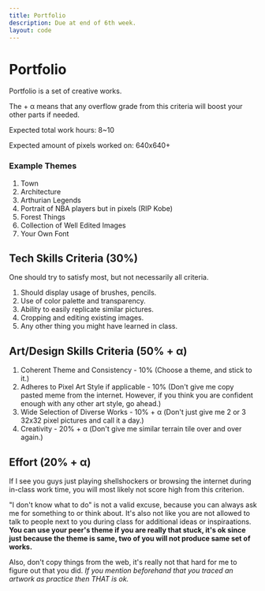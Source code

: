 ```yaml
---
title: Portfolio
description: Due at end of 6th week.
layout: code
---
```


# Portfolio

Portfolio is a set of creative works.

The + α means that any overflow grade from this criteria will boost your other parts if needed.

Expected total work hours: 8~10

Expected amount of pixels worked on: 640x640+

### Example Themes

1. Town
1. Architecture
1. Arthurian Legends
1. Portrait of NBA players but in pixels (RIP Kobe)
1. Forest Things
1. Collection of Well Edited Images
1. Your Own Font

## Tech Skills Criteria (30%)

One should try to satisfy most, but not necessarily all criteria.

1. Should display usage of brushes, pencils.
1. Use of color palette and transparency.
1. Ability to easily replicate similar pictures.
1. Cropping and editing existing images.
1. Any other thing you might have learned in class.

## Art/Design Skills Criteria (50% + α)

1. Coherent Theme and Consistency - 10% (Choose a theme, and stick to it.)
1. Adheres to Pixel Art Style if applicable - 10% (Don't give me copy pasted meme from the internet. However, if you think you are confident enough with any other art style, go ahead.)
1. Wide Selection of Diverse Works - 10% + α (Don't just give me 2 or 3 32x32 pixel pictures and call it a day.)
1. Creativity - 20% + α (Don't give me similar terrain tile over and over again.)

## Effort (20% + α)

If I see you guys just playing shellshockers or browsing the internet during in-class work time, you will most likely not score high from this criterion.

"I don't know what to do" is not a valid excuse, because you can always ask me for something to or think about. It's also not like you are not allowed to talk to people next to you during class for additional ideas or inspiraations. **You can use your peer's theme if you are really that stuck, it's ok since just because the theme is same, two of you will not produce same set of works.**

Also, don't copy things from the web, it's really not that hard for me to figure out that you did. *If you mention beforehand that you traced an artwork as practice then THAT is ok.*
